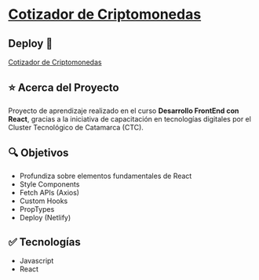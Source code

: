 # [Cotizador de Criptomonedas]()

## Deploy 🔻

[Cotizador de Criptomonedas]()

## ⭐ Acerca del Proyecto

Proyecto de aprendizaje realizado en el curso **Desarrollo FrontEnd con React**, gracias a la iniciativa de capacitación en tecnologías digitales por el Cluster Tecnológico de Catamarca (CTC).

## 🔍 Objetivos

- Profundiza sobre elementos fundamentales de React
- Style Components
- Fetch APIs (Axios)
- Custom Hooks
- PropTypes
- Deploy (Netlify)

## ✅ Tecnologías

- Javascript
- React
